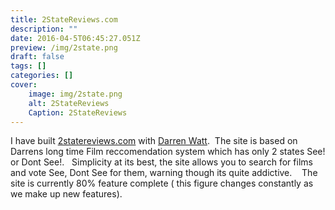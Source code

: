 ```yaml
---
title: 2StateReviews.com
description: ""
date: 2016-04-5T06:45:27.051Z
preview: /img/2state.png
draft: false
tags: []
categories: []
cover:
    image: img/2state.png
    alt: 2StateReviews
    Caption: 2StateReviews
---
```


I have built [2statereviews.com](https://2statereviews.com) with [Darren Watt](https://darrenwatt.com).  The site is based on Darrens long time Film reccomendation system which has only 2 states See! or Dont See!.   Simplicity at its best, the site allows you to search for films and vote See, Dont See for them, warning though its quite addictive.    The site is currently 80% feature complete ( this figure changes constantly as we make up new features).
